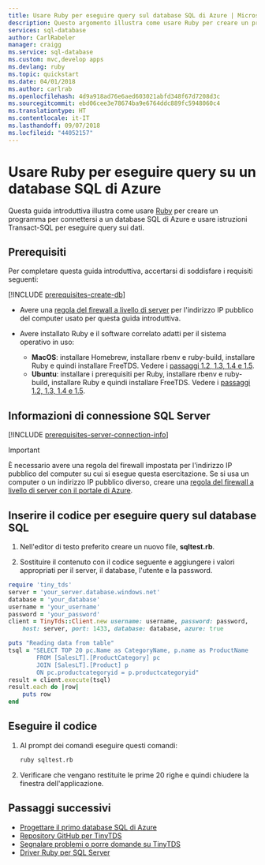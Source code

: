```yaml
---
title: Usare Ruby per eseguire query sul database SQL di Azure | Microsoft Docs
description: Questo argomento illustra come usare Ruby per creare un programma che si connette a un database SQL di Azure ed esegue query usando istruzioni Transact-SQL.
services: sql-database
author: CarlRabeler
manager: craigg
ms.service: sql-database
ms.custom: mvc,develop apps
ms.devlang: ruby
ms.topic: quickstart
ms.date: 04/01/2018
ms.author: carlrab
ms.openlocfilehash: 4d9a918ad76e6aed603021abfd348f67d7208d3c
ms.sourcegitcommit: ebd06cee3e78674ba9e6764ddc889fc5948060c4
ms.translationtype: HT
ms.contentlocale: it-IT
ms.lasthandoff: 09/07/2018
ms.locfileid: "44052157"
---
```

# <a name="use-ruby-to-query-an-azure-sql-database"></a>Usare Ruby per eseguire query su un database SQL di Azure

Questa guida introduttiva illustra come usare [Ruby](https://www.ruby-lang.org) per creare un programma per connettersi a un database SQL di Azure e usare istruzioni Transact-SQL per eseguire query sui dati.

## <a name="prerequisites"></a>Prerequisiti

Per completare questa guida introduttiva, accertarsi di soddisfare i requisiti seguenti:

[!INCLUDE [prerequisites-create-db](../../includes/sql-database-connect-query-prerequisites-create-db-includes.md)]

- Avere una [regola del firewall a livello di server](sql-database-get-started-portal-firewall.md) per l'indirizzo IP pubblico del computer usato per questa guida introduttiva.

- Avere installato Ruby e il software correlato adatti per il sistema operativo in uso:
    - **MacOS**: installare Homebrew, installare rbenv e ruby-build, installare Ruby e quindi installare FreeTDS. Vedere i [passaggi 1.2, 1.3, 1.4 e 1.5](https://www.microsoft.com/sql-server/developer-get-started/ruby/mac/).
    - **Ubuntu**: installare i prerequisiti per Ruby, installare rbenv e ruby-build, installare Ruby e quindi installare FreeTDS. Vedere i [passaggi 1.2, 1.3, 1.4 e 1.5](https://www.microsoft.com/sql-server/developer-get-started/ruby/ubuntu/).

## <a name="sql-server-connection-information"></a>Informazioni di connessione SQL Server

[!INCLUDE [prerequisites-server-connection-info](../../includes/sql-database-connect-query-prerequisites-server-connection-info-includes.md)]

> [!IMPORTANT]
> È necessario avere una regola del firewall impostata per l'indirizzo IP pubblico del computer su cui si esegue questa esercitazione. Se si usa un computer o un indirizzo IP pubblico diverso, creare una [regola del firewall a livello di server con il portale di Azure](sql-database-get-started-portal-firewall.md). 

## <a name="insert-code-to-query-sql-database"></a>Inserire il codice per eseguire query sul database SQL

1. Nell'editor di testo preferito creare un nuovo file, **sqltest.rb**.

2. Sostituire il contenuto con il codice seguente e aggiungere i valori appropriati per il server, il database, l'utente e la password.

```ruby
require 'tiny_tds'
server = 'your_server.database.windows.net'
database = 'your_database'
username = 'your_username'
password = 'your_password'
client = TinyTds::Client.new username: username, password: password, 
    host: server, port: 1433, database: database, azure: true

puts "Reading data from table"
tsql = "SELECT TOP 20 pc.Name as CategoryName, p.name as ProductName
        FROM [SalesLT].[ProductCategory] pc
        JOIN [SalesLT].[Product] p
        ON pc.productcategoryid = p.productcategoryid"
result = client.execute(tsql)
result.each do |row|
    puts row
end
```

## <a name="run-the-code"></a>Eseguire il codice

1. Al prompt dei comandi eseguire questi comandi:

   ```bash
   ruby sqltest.rb
   ```

2. Verificare che vengano restituite le prime 20 righe e quindi chiudere la finestra dell'applicazione.


## <a name="next-steps"></a>Passaggi successivi
- [Progettare il primo database SQL di Azure](sql-database-design-first-database.md)
- [Repository GitHub per TinyTDS](https://github.com/rails-sqlserver/tiny_tds)
- [Segnalare problemi o porre domande su TinyTDS](https://github.com/rails-sqlserver/tiny_tds/issues)
- [Driver Ruby per SQL Server](https://docs.microsoft.com/sql/connect/ruby/ruby-driver-for-sql-server/)
